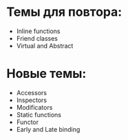 # Темы для повтора: 
* Inline functions
* Friend classes
* Virtual and Abstract


# Новые темы:
* Accessors
* Inspectors
* Modificators
* Static functions 
* Functor
* Early and Late binding
